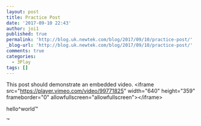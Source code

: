 ```yaml
---
layout: post
title: Practice Post
date: '2017-09-10 22:43'
author: joi1
published: true
permalink: 'http://blog.uk.newtek.com/blog/2017/09/10/practice-post/'
_blog-url: 'http://blog.uk.newtek.com/blog/2017/09/10/practice-post/'
comments: true
categories:
  - 3Play
tags: []
---
```



This post should demonstrate an embedded video. &lt;iframe src="https://player.vimeo.com/video/99771825" width="640" height="359" frameborder="0" allowfullscreen="allowfullscreen"&gt;&lt;/iframe&gt;

hello^world™

™